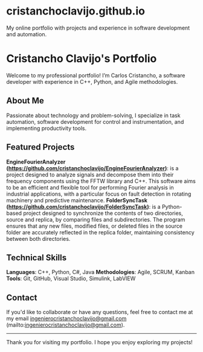 # cristanchoclavijo.github.io
My online portfolio with projects and experience in software development and automation.

# Cristancho Clavijo's Portfolio
Welcome to my professional portfolio! I’m Carlos Cristancho, a software developer with experience in C++, Python, and Agile methodologies.

## About Me
Passionate about technology and problem-solving, I specialize in task automation, software development for control and instrumentation, and implementing productivity tools.

## Featured Projects
**EngineFourierAnalyzer (https://github.com/cristanchoclavijo/EngineFourierAnalyzer)**: is a project designed to analyze signals and decompose them into their frequency components using the FFTW library and C++. This software aims to be an efficient and flexible tool for performing Fourier analysis in industrial applications, with a particular focus on fault detection in rotating machinery and predictive maintenance.
**FolderSyncTask (https://github.com/cristanchoclavijo/FolderSyncTask)**: is a Python-based project designed to synchronize the contents of two directories, source and replica, by comparing files and subdirectories. The program ensures that any new files, modified files, or deleted files in the source folder are accurately reflected in the replica folder, maintaining consistency between both directories.

## Technical Skills
**Languages**: C++, Python, C#, Java
**Methodologies**: Agile, SCRUM, Kanban
**Tools**: Git, GitHub, Visual Studio, Simulink, LabVIEW

## Contact
If you'd like to collaborate or have any questions, feel free to contact me at my email ingenierocristanchoclavijo@gmail.com (mailto:ingenierocristanchoclavijo@gmail.com).

---

Thank you for visiting my portfolio. I hope you enjoy exploring my projects!
